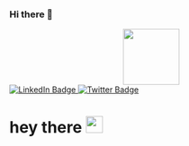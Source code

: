 ### Hi there 👋

<!--

Here are some ideas to get you started:

- 🔭 I’m currently working on create a react app using Vite
- 🌱 I’m currently learning Ruby on Rails
- 👯 I’m looking to collaborate on ruby on rails final project.
- 🤔 I’m looking for help with handling routing in my application.
- 💬 Ask me about: Embedded systems,Cloud and IOT, Js,React,Ruby and Ruby on Rails 
- 📫 How to reach me: linkedin(https://www.linkedin.com/in/jessica-muthoni-70165723b/) 
- ⚡ Fun fact: The first programmer was a daughter of a mad poet.

-->
<div id="header" align="center">
  <img src="https://media.giphy.com/media/M9gbBd9nbDrOTu1Mqx/giphy.gif" width="100"/>
</div>
<div id="badges">
  <a href="https://www.linkedin.com/in/jessica-muthoni-70165723b/">
    <img src="https://img.shields.io/badge/LinkedIn-blue?style=for-the-badge&logo=linkedin&logoColor=white" alt="LinkedIn Badge"/>
  </a>
  <a href="https://twitter.com/JessicaGichuru?t=p5tf-j1scawaZjRehoeAow&s=09">
    <img src="https://img.shields.io/badge/Twitter-blue?style=for-the-badge&logo=twitter&logoColor=white" alt="Twitter Badge"/>
  </a>
</div>

<div id="badges">
<img src="https://komarev.com/ghpvc/?username=Jesalim&style=flat-square&color=blue" alt=""/>
<h1>
  hey there
  <img src="https://media.giphy.com/media/hvRJCLFzcasrR4ia7z/giphy.gif" width="30px"/>
</h1>
</div>

